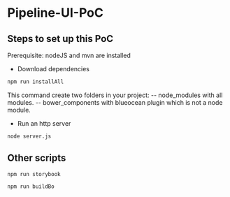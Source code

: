 # Pipeline-UI-PoC

Steps to set up this PoC
--------------
Prerequisite: nodeJS and mvn are installed

 * Download dependencies
```sh
npm run installAll
```
This command create two folders in your project:
 -- node_modules with all modules.
 -- bower_components with blueocean plugin which is not a node module.

 * Run an http server
```sh
node server.js
```


Other scripts
--------------
```sh
npm run storybook
```

```sh
npm run buildBo
```